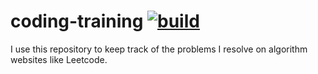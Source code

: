 # coding-training [![build](https://github.com/mrtna/coding-training/actions/workflows/build.yml/badge.svg?branch=main)](https://github.com/mrtna/coding-training/actions/workflows/build.yml)

I use this repository to keep track of the problems I resolve on algorithm websites like Leetcode.  

